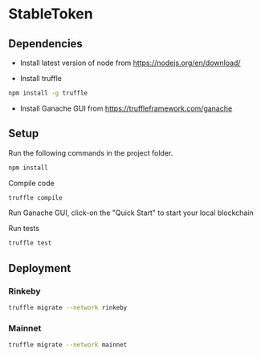 # StableToken

## Dependencies
*  Install latest version of node from https://nodejs.org/en/download/

*  Install truffle
```bash
npm install -g truffle
```

* Install Ganache GUI from https://truffleframework.com/ganache 


## Setup

Run the following commands in the project folder.
```bash
npm install
```

Compile code
```bash
truffle compile
```

Run Ganache GUI, click-on the "Quick Start" to start your local blockchain

Run tests
```bash
truffle test
```

## Deployment

### Rinkeby

```bash
truffle migrate --network rinkeby
```

### Mainnet
```bash
truffle migrate --network mainnet
```
